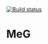 [![Build status](https://github.com/aeiouxx/meg/actions/workflows/ci.yml/badge.svg)](https://github.com/aeiouxx/meg/actions/workflows/ci.yml)
# MeG
